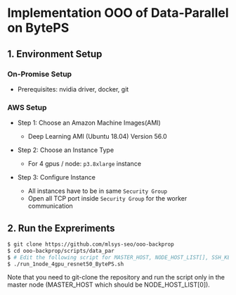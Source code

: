 # Implementation OOO of Data-Parallel on BytePS
## 1. Environment Setup

### On-Promise Setup
- Prerequisites: nvidia driver, docker, git

### AWS Setup

- Step 1: Choose an Amazon Machine Images(AMI)
    - Deep Learning AMI (Ubuntu 18.04) Version 56.0 


- Step 2: Choose an Instance Type
    - For 4 gpus / node: `p3.8xlarge` instance


- Step 3: Configure Instance
    - All instances have to be in same `Security Group`
    - Open all TCP port inside `Security Group` for the worker communication

## 2. Run the Expreriments

```bash
$ git clone https://github.com/mlsys-seo/ooo-backprop
$ cd ooo-backprop/scripts/data_par
$ # Edit the following script for MASTER_HOST, NODE_HOST_LIST[], SSH_KEY_PATH, SSH_ID
$ ./run_1node_4gpu_resnet50_BytePS.sh
```
Note that you need to git-clone the repository and run the script only in the master node (MASTER_HOST which should be NODE_HOST_LIST[0]).
